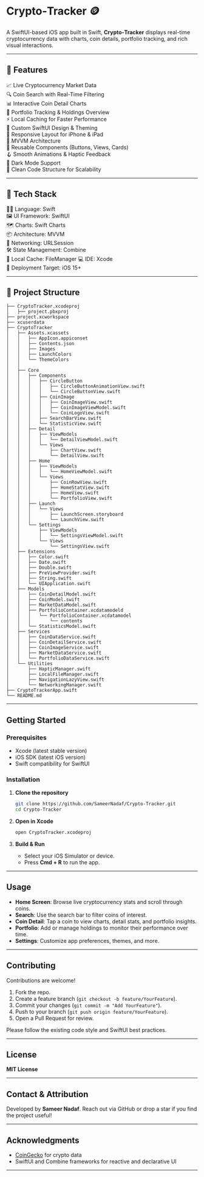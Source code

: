 # Crypto‑Tracker 🪙

A SwiftUI-based iOS app built in Swift, **Crypto‑Tracker** displays real-time cryptocurrency data with charts, coin details, portfolio tracking, and rich visual interactions.

---

## 🚀 Features

📈 Live Cryptocurrency Market Data  
🔍 Coin Search with Real-Time Filtering  
📊 Interactive Coin Detail Charts  
💼 Portfolio Tracking & Holdings Overview  
⚡ Local Caching for Faster Performance  
🎨 Custom SwiftUI Design & Theming  
📱 Responsive Layout for iPhone & iPad  
🧭 MVVM Architecture  
🧩 Reusable Components (Buttons, Views, Cards)  
🪝 Smooth Animations & Haptic Feedback  
🌙 Dark Mode Support  
🧪 Clean Code Structure for Scalability  

---

## 🧰 Tech Stack

🧑‍💻 Language: Swift  
🖼️ UI Framework: SwiftUI  
🗺️ Charts: Swift Charts  
📦 Architecture: MVVM  
📡 Networking: URLSession  
🛠️ State Management: Combine  
🧪 Local Cache: FileManager
💻 IDE: Xcode  
🚀 Deployment Target: iOS 15+

---

## 📁 Project Structure
```
├── CryptoTracker.xcodeproj
│   ├── project.pbxproj
├── project.xcworkspace
├── xcuserdata
├── CryptoTracker
│   ├── Assets.xcassets
│   │   ├── AppIcon.appiconset
│   │   ├── Contents.json
│   │   ├── Images
│   │   ├── LaunchColors
│   │   └── ThemeColors
│   │       
│   ├── Core
│   │   ├── Components
│   │   │   ├── CircleButton
│   │   │   │   ├── CircleButtonAnimationView.swift
│   │   │   │   └── CircleButtonView.swift
│   │   │   ├── CoinImage
│   │   │   │   ├── CoinImageView.swift
│   │   │   │   ├── CoinImageViewModel.swift
│   │   │   │   └── CoinLogoView.swift
│   │   │   ├── SearchBarView.swift
│   │   │   └── StatisticView.swift
│   │   ├── Detail
│   │   │   ├── ViewModels
│   │   │   │   └── DetailViewModel.swift
│   │   │   └── Views
│   │   │       ├── ChartView.swift
│   │   │       └── DetailView.swift
│   │   ├── Home
│   │   │   ├── ViewModels
│   │   │   │   └── HomeViewModel.swift
│   │   │   └── Views
│   │   │       ├── CoinRowView.swift
│   │   │       ├── HomeStatView.swift
│   │   │       ├── HomeView.swift
│   │   │       └── PortfolioView.swift
│   │   ├── Launch
│   │   │   └── Views
│   │   │       ├── LaunchScreen.storyboard
│   │   │       └── LaunchView.swift
│   │   └── Settings
│   │       ├── ViewModels
│   │       │   └── SettingsViewModel.swift
│   │       └── Views
│   │           └── SettingsView.swift
│   ├── Extensions
│   │   ├── Color.swift
│   │   ├── Date.swift
│   │   ├── Double.swift
│   │   ├── PreViewProvider.swift
│   │   ├── String.swift
│   │   └── UIApplication.swift
│   ├── Models
│   │   ├── CoinDetailModel.swift
│   │   ├── CoinModel.swift
│   │   ├── MarketDataModel.swift
│   │   ├── PortfolioContainer.xcdatamodeld
│   │   │   └── PortfolioContainer.xcdatamodel
│   │   │       └── contents
│   │   └── StatisticsModel.swift
│   ├── Services
│   │   ├── CoinDataService.swift
│   │   ├── CoinDetailService.swift
│   │   ├── CoinImageService.swift
│   │   ├── MarketDataService.swift
│   │   └── PortfolioDataService.swift
│   └── Utilities
│       ├── HapticManager.swift
│       ├── LocalFileManager.swift
│       ├── NavigationLazyView.swift
│       └── NetworkingManager.swift
├── CryptoTrackerApp.swift
└── README.md
````

---

##  Getting Started

### Prerequisites

- Xcode (latest stable version)
- iOS SDK (latest iOS version)
- Swift compatibility for SwiftUI

### Installation

1. **Clone the repository**
   ```bash
   git clone https://github.com/SameerNadaf/Crypto-Tracker.git
   cd Crypto-Tracker

2. **Open in Xcode**

   ```bash
   open CryptoTracker.xcodeproj
   ```

3. **Build & Run**

   * Select your iOS Simulator or device.
   * Press **Cmd + R** to run the app.

---

## Usage

* **Home Screen**: Browse live cryptocurrency stats and scroll through coins.
* **Search**: Use the search bar to filter coins of interest.
* **Coin Detail**: Tap a coin to view charts, detail stats, and portfolio insights.
* **Portfolio**: Add or manage holdings to monitor their performance over time.
* **Settings**: Customize app preferences, themes, and more.

---

## Contributing

Contributions are welcome!

1. Fork the repo.
2. Create a feature branch (`git checkout -b feature/YourFeature`).
3. Commit your changes (`git commit -m "Add YourFeature"`).
4. Push to your branch (`git push origin feature/YourFeature`).
5. Open a Pull Request for review.

Please follow the existing code style and SwiftUI best practices.

---

## License

**MIT License** 

---

## Contact & Attribution

Developed by **Sameer Nadaf**.
Reach out via GitHub or drop a star if you find the project useful!

---

## Acknowledgments

* [CoinGecko](https://www.coingecko.com) for crypto data
* SwiftUI and Combine frameworks for reactive and declarative UI

---
